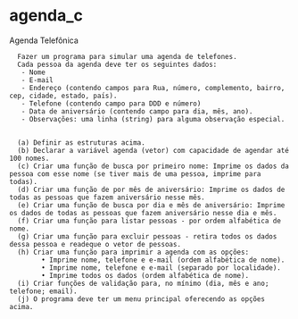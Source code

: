 # agenda_c

Agenda Telefônica

      Fazer um programa para simular uma agenda de telefones.
      Cada pessoa da agenda deve ter os seguintes dados:
       - Nome
       - E-mail
       - Endereço (contendo campos para Rua, número, complemento, bairro, cep, cidade, estado, paı́s).
       - Telefone (contendo campo para DDD e número)
       - Data de aniversário (contendo campo para dia, mês, ano).
       - Observações: uma linha (string) para alguma observação especial.


      (a) Definir as estruturas acima.
      (b) Declarar a variável agenda (vetor) com capacidade de agendar até 100 nomes.
      (c) Criar uma função de busca por primeiro nome: Imprime os dados da pessoa com esse nome (se tiver mais de uma pessoa, imprime para todas).
      (d) Criar uma função de por mês de aniversário: Imprime os dados de todas as pessoas que fazem aniversário nesse mês.
      (e) Criar uma função de busca por dia e mês de aniversário: Imprime os dados de todas as pessoas que fazem aniversário nesse dia e mês.
      (f) Criar uma função para listar pessoas - por ordem alfabética de nome.
      (g) Criar uma função para excluir pessoas - retira todos os dados dessa pessoa e readeque o vetor de pessoas.
      (h) Criar uma função para imprimir a agenda com as opções:
            • Imprime nome, telefone e e-mail (ordem alfabética de nome).
            • Imprime nome, telefone e e-mail (separado por localidade).
            • Imprime todos os dados (ordem alfabética de nome).
      (i) Criar funções de validação para, no mínimo (dia, mês e ano; telefone; email).
      (j) O programa deve ter um menu principal oferecendo as opções acima.
